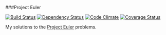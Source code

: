 ###Project Euler

[![Build Status](https://travis-ci.org/ZsoltFabok/project_euler.png)](https://travis-ci.org/ZsoltFabok/project_euler)
[![Dependency Status](https://gemnasium.com/ZsoltFabok/project_euler.png)](https://gemnasium.com/ZsoltFabok/site_checker)
[![Code Climate](https://codeclimate.com/github/ZsoltFabok/project_euler.png)](https://codeclimate.com/github/ZsoltFabok/project_euler)
[![Coverage Status](https://coveralls.io/repos/ZsoltFabok/project_euler/badge.png)](https://coveralls.io/r/ZsoltFabok/project_euler)

My solutions to the [Project Euler][1] problems.

[1]: http://projecteuler.net/